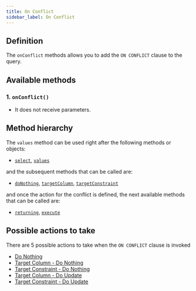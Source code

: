 ```yaml
---
title: On Conflict
sidebar_label: On Conflict
---
```


## Definition

The `onConflict` methods allows you to add the `ON CONFLICT` clause to the query.

## Available methods

### 1. `onConflict()`

- It does not receive parameters.

## Method hierarchy

The `values` method can be used right after the following methods or objects:

- [`select`](/docs/insert-statement/select/), [`values`](/docs/insert-statement/values/)

and the subsequent methods that can be called are:

- [`doNothing`](/docs/insert-statement/on-conflict/#1-do-nothing), [`targetColumn`](/docs/select-statement/select/), [`targetConstraint`](/docs/select-statement/select/)

and once the action for the conflict is defined, the next available methods that can be called are:

- [`returning`](/docs/insert-statement/returning/), [`execute`](/docs/select-statement/select/)

## Possible actions to take

There are 5 possible actions to take when the `ON CONFLICT` clause is invoked

- [Do Nothing](/docs/insert-statement/on-conflict/actions/do-nothing)
- [Target Column - Do Nothing](/docs/insert-statement/on-conflict/actions/target-column-do-nothing)
- [Target Constraint - Do Nothing](/docs/insert-statement/on-conflict/actions/target-constraint-do-nothing)
- [Target Column - Do Update](/docs/insert-statement/on-conflict/actions/target-column-do-update)
- [Target Constraint - Do Update](/docs/insert-statement/on-conflict/actions/target-constraint-do-update)